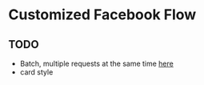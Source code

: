 # Customized Facebook Flow

## TODO

- Batch, multiple requests at the same time [here](https://developers.facebook.com/docs/graph-api/making-multiple-requests)
- card style
